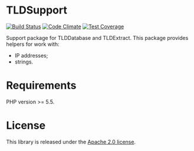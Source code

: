 # TLDSupport

[![Build Status](https://travis-ci.org/layershifter/TLDSupport.svg)](https://travis-ci.org/layershifter/TLDSupport) [![Code Climate](https://codeclimate.com/github/layershifter/TLDSupport/badges/gpa.svg)](https://codeclimate.com/github/layershifter/TLDSupport) [![Test Coverage](https://codeclimate.com/github/layershifter/TLDSupport/badges/coverage.svg)](https://codeclimate.com/github/layershifter/TLDSupport/coverage)

Support package for TLDDatabase and TLDExtract. This package provides helpers for work with:
* IP addresses;
* strings.

# Requirements

PHP version >= 5.5.

# License
This library is released under the [Apache 2.0 license](LICENSE).